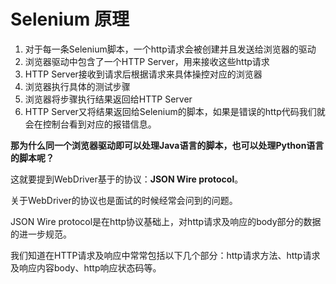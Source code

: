 # Selenium 原理



1. 对于每一条Selenium脚本，一个http请求会被创建并且发送给浏览器的驱动
2. 浏览器驱动中包含了一个HTTP Server，用来接收这些http请求
3. HTTP Server接收到请求后根据请求来具体操控对应的浏览器
4. 浏览器执行具体的测试步骤
5. 浏览器将步骤执行结果返回给HTTP Server
6. HTTP Server又将结果返回给Selenium的脚本，如果是错误的http代码我们就会在控制台看到对应的报错信息。

**那为什么同一个浏览器驱动即可以处理Java语言的脚本，也可以处理Python语言的脚本呢？**

这就要提到WebDriver基于的协议：**JSON Wire protocol**。

关于WebDriver的协议也是面试的时候经常会问到的问题。

JSON Wire protocol是在http协议基础上，对http请求及响应的body部分的数据的进一步规范。

我们知道在HTTP请求及响应中常常包括以下几个部分：http请求方法、http请求及响应内容body、http响应状态码等。

